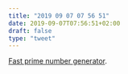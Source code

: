 ```yaml
---
title: "2019 09 07 07 56 51"
date: 2019-09-07T07:56:51+02:00
draft: false
type: "tweet"
---
```

[Fast prime number generator](https://github.com/kimwalisch/primesieve).
